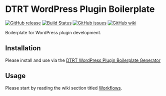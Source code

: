 # DTRT WordPress Plugin Boilerplate

[![GitHub release](https://img.shields.io/github/release/dotherightthing/wpdtrt-plugin-boilerplate.svg?branch=master)](https://github.com/dotherightthing/wpdtrt-plugin-boilerplate/releases) [![Build Status](https://travis-ci.org/dotherightthing/wpdtrt-plugin-boilerplate.svg?branch=master)](https://travis-ci.org/dotherightthing/wpdtrt-plugin-boilerplate) [![GitHub issues](https://img.shields.io/github/issues/dotherightthing/wpdtrt-plugin-boilerplate.svg)](https://github.com/dotherightthing/wpdtrt-plugin-boilerplate/issues) [![GitHub wiki](https://img.shields.io/badge/documentation-wiki-lightgrey.svg)](https://github.com/dotherightthing/wpdtrt-plugin-boilerplate/wiki)

Boilerplate for WordPress plugin development.

## Installation

Please install and use via the [DTRT WordPress Plugin Boilerplate Generator](https://github.com/dotherightthing/generator-wp-plugin-boilerplate)

## Usage

Please start by reading the wiki section titled [Workflows](https://github.com/dotherightthing/wpdtrt-plugin-boilerplate/wiki/Workflows).
